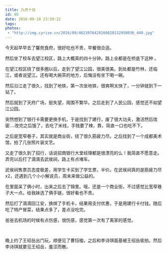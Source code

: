 ```yaml
---
title: 九月十日
id: 05
date: 2016-09-10 23:50:22
tags:
photos:
 - "http://img.cyrise.cn/2016/09/4623976420160828132950036_440.jpg"
---
```


今天起早早去了馨苑食府，很好吃也不贵，早餐很合适。

然后坐了校车去望江校区，路上大概真的四十分钟。路上全都是在桥底下这种 。

在望江校区绕了很多圈以后，走到了望江公园，很美很美。到处都是竹林，还临江，或者说望江。还有喝大碗茶的地方，后悔没有坐下喝一碗。

然后沿江走了很久，找到了地铁，第一次坐地铁，很爽啊太快了，一分钟就到下一站了。

然后就到了天府广场，挺失望，周围不繁华。之后走到了人民公园，感觉还不如望江公园。

突然想到了银行卡需要更换手机，于是找到了建行，废了很大功夫，激活然后改密....改完之后饿了，去吃了米线，手贱要了辣，靠，简直一口也吃不下。

之后是宽窄巷子，其实就是商业街，绕了很久筋疲力尽。之后找到了一个成都美术馆，拍了几张照片装文艺。

又走了很久到了招行，话说招商银行大堂经理都是很漂亮的么！我简直不愿意走。弄完以后打了滴滴去武侯祠，路上有点堵车。

武侯祠售票员态度极差，用学生卡买到了学生票，半价。在武侯祠真的是筋疲力尽x2，还遇到几个小小解说员，周末来做公益的。

在里面呆了俩小时，出来之后去了锦里。哦，还是一个商业街，不过感觉比宽窄巷子大一点。给我妹选了俩手链，很好看也不贵。

然后打了滴滴回江安，换绑了手机卡，结果用支付优惠，于是用建行卡付钱。随后吃了特产冒菜，结果点多了，差点没吃完。

爸爸去机场的时候有点伤感，很伤感，感觉第一次有了离家的感觉。

&nbsp;

晚上约了王绍岳出门玩，顺便见了曹钰楹，之后和李诗琪面基被王绍岳偷拍。然后李诗琪就要见王绍岳，羞涩而散。
